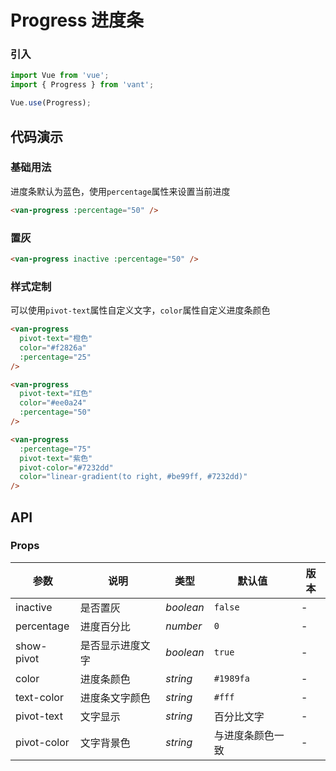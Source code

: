 # Progress 进度条

### 引入

``` javascript
import Vue from 'vue';
import { Progress } from 'vant';

Vue.use(Progress);
```

## 代码演示

### 基础用法

进度条默认为蓝色，使用`percentage`属性来设置当前进度

```html
<van-progress :percentage="50" />
```

### 置灰

```html
<van-progress inactive :percentage="50" />
```

### 样式定制

可以使用`pivot-text`属性自定义文字，`color`属性自定义进度条颜色

```html
<van-progress
  pivot-text="橙色"
  color="#f2826a"
  :percentage="25"
/>

<van-progress
  pivot-text="红色"
  color="#ee0a24"
  :percentage="50"
/>

<van-progress
  :percentage="75"
  pivot-text="紫色"
  pivot-color="#7232dd"
  color="linear-gradient(to right, #be99ff, #7232dd)"
/>
```

## API

### Props

| 参数 | 说明 | 类型 | 默认值 | 版本 |
|------|------|------|------|------|
| inactive | 是否置灰 | *boolean* | `false` | - |
| percentage | 进度百分比 | *number* | `0` | - |
| show-pivot | 是否显示进度文字 | *boolean* | `true` | - |
| color | 进度条颜色 | *string* | `#1989fa` | - |
| text-color | 进度条文字颜色 | *string* | `#fff` | - |
| pivot-text | 文字显示 | *string* | 百分比文字 | - |
| pivot-color | 文字背景色 | *string* | 与进度条颜色一致 | - |
